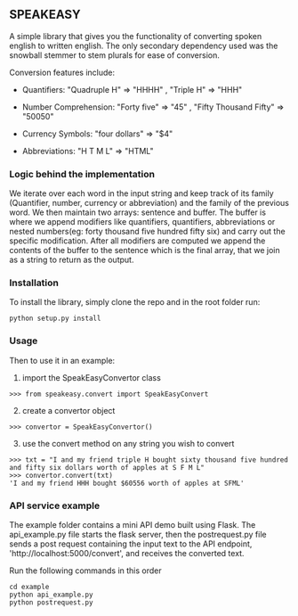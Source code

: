 ## SPEAKEASY

A simple library that gives you the functionality of converting
spoken english to written english. The only secondary dependency used was the snowball stemmer to stem plurals for ease of conversion.

Conversion features include:
- Quantifiers:
"Quadruple H" => "HHHH" , "Triple H" => "HHH"
  
- Number Comprehension:
"Forty five" => "45" , "Fifty Thousand Fifty" => "50050"

- Currency Symbols:
"four dollars" => "$4"

- Abbreviations:
"H T M L" => "HTML"

### Logic behind the implementation

We iterate over each word in the input string and keep track of its family (Quantifier, number, currency or abbreviation) and the family of the previous word.
We then maintain two arrays: sentence and buffer. The buffer is where we append modifiers like quantifiers, quantifiers, abbreviations or nested numbers(eg: forty thousand five hundred fifty six) and carry out the specific modification. After all modifiers are computed we append the contents of the buffer to the sentence which is the final array, that
we join as a string to return as the output.

### Installation

To install the library, simply clone the repo and in the root folder run:
```
python setup.py install
```

### Usage

Then to use it in an example:
1. import the SpeakEasyConvertor class
```
>>> from speakeasy.convert import SpeakEasyConvert
```
2. create a convertor object
```
>>> convertor = SpeakEasyConvertor()
```
3. use the convert method on any string you wish to convert
```
>>> txt = "I and my friend triple H bought sixty thousand five hundred and fifty six dollars worth of apples at S F M L"
>>> convertor.convert(txt)
'I and my friend HHH bought $60556 worth of apples at SFML'
```

### API service example
The example folder contains a mini API demo built using Flask. The api_example.py file starts the flask server, then
the postrequest.py file sends a post request containing the input text to the API endpoint,
'http://localhost:5000/convert', and receives the converted text.


Run the following commands in this order
```
cd example
python api_example.py
python postrequest.py
```


